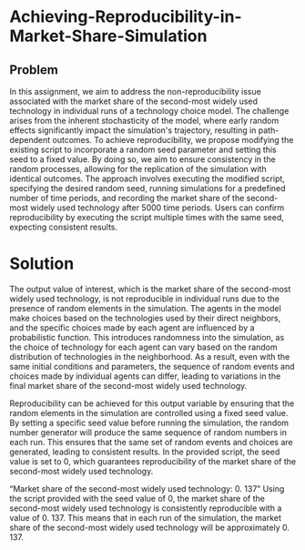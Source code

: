 # Achieving-Reproducibility-in-Market-Share-Simulation

## Problem
In this assignment, we aim to address the non-reproducibility issue associated with the market share of the second-most widely used technology in individual runs of a technology choice model. The challenge arises from the inherent stochasticity of the model, where early random effects significantly impact the simulation's trajectory, resulting in path-dependent outcomes. To achieve reproducibility, we propose modifying the existing script to incorporate a random seed parameter and setting this seed to a fixed value. By doing so, we aim to ensure consistency in the random processes, allowing for the replication of the simulation with identical outcomes. The approach involves executing the modified script, specifying the desired random seed, running simulations for a predefined number of time periods, and recording the market share of the second-most widely used technology after 5000 time periods. Users can confirm reproducibility by executing the script multiple times with the same seed, expecting consistent results.

# Solution
The output value of interest, which is the market share of the second-most widely used technology, is not reproducible in individual runs due to the presence of random elements in the simulation. The agents in the model make choices based on the technologies used by their direct neighbors, and the specific choices made by each agent are influenced by a probabilistic function. This introduces randomness into the simulation, as the choice of technology for each agent can vary based on the random distribution of technologies in the neighborhood. As a result, even with the same initial conditions and parameters, the sequence of random events and choices made by individual agents can differ, leading to variations in the final market share of the second-most widely used technology.

Reproducibility can be achieved for this output variable by ensuring that the random elements in the simulation are controlled using a fixed seed value. By setting a specific seed value before running the simulation, the random number generator will produce the same sequence of random numbers in each run. This ensures that the same set of random events and choices are generated, leading to consistent results. In the provided script, the seed value is set to 0, which guarantees reproducibility of the market share of the second-most widely used technology.

“Market share of the second-most widely used technology: 0. 137”
Using the script provided with the seed value of 0, the market share of the second-most widely used technology is consistently reproducible with a value of 0. 137. This means that in each run of the simulation, the market share of the second-most widely used technology will be approximately 0. 137.
